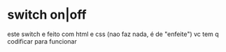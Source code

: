 # switch on|off
este switch e feito com html e css (nao faz nada, é de "enfeite")
vc tem q codificar para funcionar
